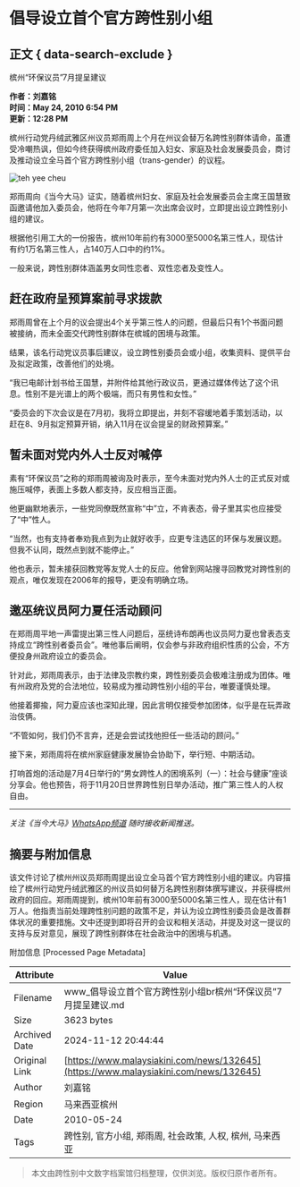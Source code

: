 # 倡导设立首个官方跨性别小组

## 正文 { data-search-exclude }

槟州“环保议员”7月提呈建议

**作者：刘嘉铭**  
**时间：May 24, 2010 6:54 PM**  
**更新：12:28 PM**  

槟州行动党丹绒武雅区州议员郑雨周上个月在州议会替万名跨性别群体请命，虽遭受冷嘲热讽，但如今终获得槟州政府委任加入妇女、家庭及社会发展委员会，商讨及推动设立全马首个官方跨性别小组（trans-gender）的议程。

![teh yee cheu](https://i.malaysiakini.com/216/bd0849619d5b934cb1bd5f92041825ac.jpg)

郑雨周向《当今大马》证实，随着槟州妇女、家庭及社会发展委员会主席王国慧致函邀请他加入委员会，他将在今年7月第一次出席会议时，立即提出设立跨性别小组的建议。

根据他引用工大的一份报告，槟州10年前约有3000至5000名第三性人，现估计有约1万名第三性人，占140万人口中的约1%。

一般来说，跨性别群体涵盖男女同性恋者、双性恋者及变性人。

## 赶在政府呈预算案前寻求拨款

郑雨周曾在上个月的议会提出4个关乎第三性人的问题，但最后只有1个书面问题被接纳，而未全面交代跨性别群体在槟城的困境与政策。

结果，该名行动党议员事后建议，设立跨性别委员会或小组，收集资料、提供平台及拟定政策，改善他们的处境。

“我已电邮计划书给王国慧，并附件给其他行政议员，更通过媒体传达了这个讯息。性别不是光谱上的两个极端，而只有男性和女性。”

“委员会的下次会议是在7月初，我将立即提出，并刻不容缓地着手策划活动，以赶在8、9月拟定预算开销，纳入11月在议会提呈的财政预算案。”

## 暂未面对党内外人士反对喊停

素有“环保议员”之称的郑雨周被询及时表示，至今未面对党内外人士的正式反对或施压喊停，表面上多数人都支持，反应相当正面。

他更幽默地表示，一些党同僚既然宣称“中”立，不肯表态，骨子里其实也应接受了“中”性人。

“当然，也有支持者奉劝我点到为止就好收手，应更专注选区的环保与发展议题。但我不认同，既然点到就不能停止。”

他也表示，暂未接获回教党等友党人士的反应。他曾到网站搜寻回教党对跨性别的观点，唯仅发现在2006年的报导，更没有明确立场。

## 邀巫统议员阿力夏任活动顾问

在郑雨周平地一声雷提出第三性人问题后，巫统诗布朗再也议员阿力夏也曾表态支持成立“跨性别者委员会”。唯他事后阐明，仅会参与非政府组织性质的公会，不方便投身州政府设立的委员会。

针对此，郑雨周表示，由于法律及宗教约束，跨性别委员会极难注册成为团体。唯有州政府及党的合法地位，较易成为推动跨性别小组的平台，唯要谨慎处理。

他接着揶揄，阿力夏应该也深知此理，因此言明仅接受参加团体，似乎是在玩弄政治伎俩。

“不管如何，我们仍不言弃，还是会尝试找他担任一些活动的顾问。”

接下来，郑雨周将在槟州家庭健康发展协会协助下，举行短、中期活动。

打响首炮的活动是7月4日举行的“男女跨性人的困境系列（一）：社会与健康”座谈分享会。他也预告，将于11月20日世界跨性别日举办活动，推广第三性人的人权自由。

---

_关注《当今大马》[WhatsApp频道](https://mk.my/whatsapp) 随时接收新闻推送。_

## 摘要与附加信息

<!-- tcd_abstract -->
该文件讨论了槟州州议员郑雨周提出设立全马首个官方跨性别小组的建议。内容描绘了槟州行动党丹绒武雅区的州议员如何替万名跨性别群体撰写建议，并获得槟州政府的回应。郑雨周提到，槟州10年前有3000至5000名第三性人，现在估计有1万人。他指责当前处理跨性别问题的政策不足，并认为设立跨性别委员会是改善群体状况的重要措施。文中还提到即将召开的会议和相关活动，并提及对这一提议的支持与反对意见，展现了跨性别群体在社会政治中的困境与机遇。
<!-- tcd_abstract_end -->

附加信息 [Processed Page Metadata]

| Attribute       | Value                                  |
|-----------------|----------------------------------------|
| Filename        | www_倡导设立首个官方跨性别小组br槟州“环保议员”7月提呈建议.md                             |
| Size            | 3623 bytes                           |
| Archived Date   | 2024-11-12 20:44:44                             |
| Original Link   | [https://www.malaysiakini.com/news/132645](https://www.malaysiakini.com/news/132645)                       |
| Author          | 刘嘉铭                               |
| Region          | 马来西亚槟州                               |
| Date            | 2010-05-24                                 |
| Tags            | 跨性别, 官方小组, 郑雨周, 社会政策, 人权, 槟州, 马来西亚                                 |
>
> 本文由跨性别中文数字档案馆归档整理，仅供浏览。版权归原作者所有。
>